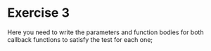 # Exercise 3

Here you need to write the parameters and function bodies for both
callback functions to satisfy the test for each one;
